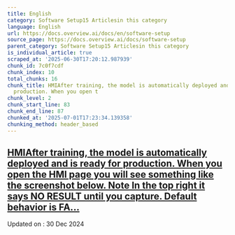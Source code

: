```yaml
---
title: English
category: Software Setup15 Articlesin this category
language: English
url: https://docs.overview.ai/docs/en/software-setup
source_page: https://docs.overview.ai/docs/software-setup
parent_category: Software Setup15 Articlesin this category
is_individual_article: true
scraped_at: '2025-06-30T17:20:12.987939'
chunk_id: 7c0f7cdf
chunk_index: 10
total_chunks: 16
chunk_title: HMIAfter training, the model is automatically deployed and is ready for
  production. When you open t
chunk_level: 2
chunk_start_line: 83
chunk_end_line: 87
chunked_at: '2025-07-01T17:23:34.139358'
chunking_method: header_based
---
```


## [HMIAfter training, the model is automatically deployed and is ready for production. When you open the HMI page you will see something like the screenshot below. Note In the top right it says NO RESULT until you capture. Default behavior is FA...](/docs/hmi)

Updated on : 30 Dec 2024
